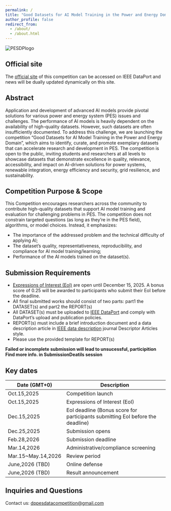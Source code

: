 ```yaml
---
permalink: /
title: "Good Datasets for AI Model Training in the Power and Energy Domain"
author_profile: false
redirect_from: 
  - /about/
  - /about.html
---
```


![PESDPlogo](https://dppescomp.github.io/pesdpcompetition.github.io/images/PESDPlogo.png)

## Official site
The [official site]() of this competition can be accessed on IEEE DataPort and news will be dually updated dynamically on this site.


## Abstract
Application and development of advanced AI models provide pivotal solutions for various power and energy system (PES) issues and challenges. The performance of AI models is heavily dependent on the availability of high-quality datasets. However, such datasets are often insufficiently documented. To address this challenge, we are launching the competition “Good Datasets for AI Model Training in the Power and Energy Domain”, which aims to identify, curate, and promote exemplary datasets that can accelerate research and development in PES. The competition is open to the public, inviting students and researchers at all levels to showcase datasets that demonstrate excellence in quality, relevance, accessibility, and impact on AI-driven solutions for power systems, renewable integration, energy efficiency and security, grid resilience, and sustainability.


## Competition Purpose & Scope
This Competition encourages researchers across the community to contribute high-quality datasets that support AI model training and evaluation for challenging problems in PES. The competition does not constrain targeted questions (as long as they’re in the PES field), algorithms, or model choices. Instead, it emphasizes:

* The importance of the addressed problem and the technical difficulty of applying AI;
* The dataset’s quality, representativeness, reproducibility, and compliance for AI model training/learning;
* Performance of the AI models trained on the dataset(s).


## Submission Requirements
* [Expressions of Interest (EoI)](https://forms.office.com/e/repDqrsh6p) are open until December 15, 2025. A bonus score of 0.25 will be awarded to participants who submit their EoI before the deadline.
* All final submitted works should consist of two parts: part1 the DATASET(s) and part2 the REPORT(s)
* All DATASET(s) must be uploaded to [IEEE DataPort](https://ieee-dataport.org/) and comply with DataPort’s upload and publication policies. 
* REPORT(s) must include a brief introduction document and a data description article in [IEEE data description](https://www.ieee-data.org/) journal Descriptor Articles style. 
* Please use the provided template for REPORT(s)

**Failed or incomplete submission will lead to unsucessful, participition**
**Find more info. in SubmissionDeatils session**


## **Key dates**

| Date \(GMT+0\)       | Description                         |
| -------------------- | ----------------------------------- |
| Oct.15,2025          | Competition launch                  |
| Oct.15,2025          | Expressions of Interest (EoI)       |
| Dec.15,2025          | EoI deadline (Bonus score for participants submitting EoI before the deadline) |
| Dec.25,2025          | Submission opens                    |
| Feb.28,2026          | Submission deadline                 |
| Mar.14,2026          | Administrative/compliance screening |
| Mar.15~May.14,2026   | Review period                       |
| June,2026 \(TBD\)    | Online defense                      |
| June,2026 \(TBD\)    | Result announcement                 |



## Inquiries and Questions
Contact us: dppesdatacompetition@gmail.com
